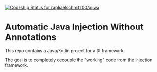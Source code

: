 [![Codeship Status for raphaelschmitz00/ajiwa](https://app.codeship.com/projects/2834ce10-7722-0137-7e3d-3263308262a3/status?branch=master)](https://app.codeship.com/projects/350041)

# Automatic Java Injection Without Annotations

This repo contains a Java/Kotlin project for a DI framework.

The goal is to completely decouple the "working" code from the injection framework.


